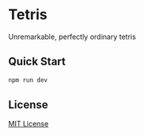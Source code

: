 # Tetris

Unremarkable, perfectly ordinary tetris

## Quick Start

```bash
npm run dev
```

## License

[MIT License](LICENSE.md)
